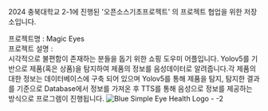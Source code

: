 2024 충북대학교 2-1에 진행된 '오픈소스기초프로젝트' 의 프로젝트 협업을 위한 저장소입니다.

프로젝트명 : Magic Eyes<br/>
프로젝트 설명 : <br/>
시각적으로 불편함이 존재하는 분들을 돕기 위한 쇼핑 도우미 어플입니다. Yolov5를 기반으로 제품(혹은 상품)을 탐지하여 제품의 정보를 음성데이터로 알려줍니다.각 제품의 대한 정보는 데이터베이스에 구축 되어 있으며 Yolov5를 통해 제품을 탐지, 탐지한 결과를 기준으로 Database에서 정보를 가져온 후 TTS를 통해 음성으로 정보를 제공하는 방식으로 프로그램이 진행됩니다.
![Blue Simple Eye Health Logo - -2](https://github.com/Hoogdle/2-1_OS_PROJECT/assets/129059558/b41117fb-cc25-4406-a106-f45b5192faeb)


